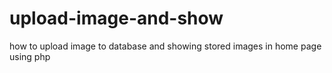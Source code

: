 # upload-image-and-show
how to upload image to database and showing stored images in home page using php
